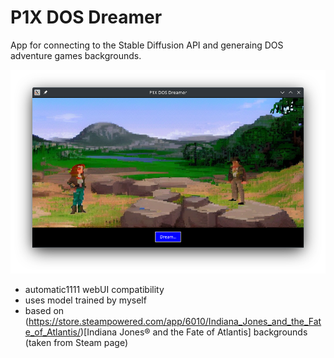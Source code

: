 # P1X DOS Dreamer
App for connecting to the Stable Diffusion API and generaing DOS adventure games backgrounds.

![app-screenshot.png](app-screenshot.png)

- automatic1111 webUI compatibility
- uses model trained by myself
- based on (https://store.steampowered.com/app/6010/Indiana_Jones_and_the_Fate_of_Atlantis/)[Indiana Jones® and the Fate of Atlantis] backgrounds (taken from Steam page)

